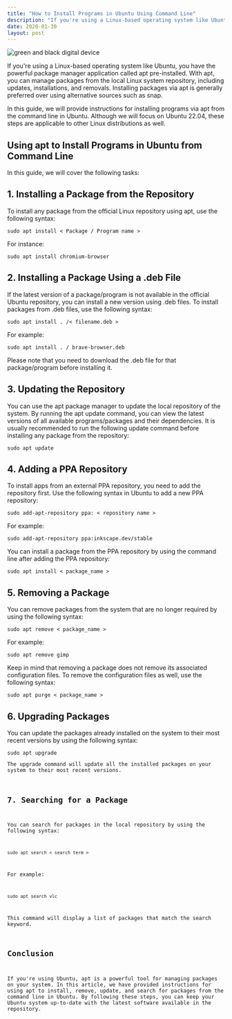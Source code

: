 ```yaml
---
title: "How to Install Programs in Ubuntu Using Command Line"
description: "If you're using a Linux-based operating system like Ubuntu, you have the powerful package manager application called apt pre-installed. With apt, you can manage packages from the local Linux system repository, including updates, installations, and removals. Installing packages via apt is generally preferred over using alternative sources such as snap."
date: 2020-01-30
layout: post
---
```


<article>
<img alt="green and black digital device" src="https://images.unsplash.com/photo-1629654291663-b91ad427698f?crop=entropy&amp;cs=tinysrgb&amp;fit=max&amp;fm=jpg&amp;ixid=Mnw0NDU0ODN8MHwxfHNlYXJjaHwxfHxIb3clMjB0byUyMEluc3RhbGwlMjBQcm9ncmFtcyUyMGluJTIwVWJ1bnR1JTIwVXNpbmclMjBDb21tYW5kJTIwTGluZXxlbnwwfDB8fHwxNjgzNjYwOTU5&amp;ixlib=rb-4.0.3&amp;q=80&amp;w=1080"/>
<p>If you're using a Linux-based operating system like Ubuntu, you have the powerful package manager application called apt pre-installed. With apt, you can manage packages from the local Linux system repository, including updates, installations, and removals. Installing packages via apt is generally preferred over using alternative sources such as snap.</p>
<p>In this guide, we will provide instructions for installing programs via apt from the command line in Ubuntu. Although we will focus on Ubuntu 22.04, these steps are applicable to other Linux distributions as well.</p>
<h2>Using apt to Install Programs in Ubuntu from Command Line</h2>
<p>In this guide, we will cover the following tasks:</p>
<h2>1. Installing a Package from the Repository</h2>
<p>To install any package from the official Linux repository using apt, use the following syntax:</p>
<pre><code>sudo apt install &lt; Package / Program name &gt;</code></pre>
<p>For instance:</p>
<pre><code>sudo apt install chromium-browser</code></pre>
<h2>2. Installing a Package Using a .deb File</h2>
<p>If the latest version of a package/program is not available in the official Ubuntu repository, you can install a new version using .deb files. To install packages from .deb files, use the following syntax:</p>
<pre><code>sudo apt install . /&lt; filename.deb &gt;</code></pre>
<p>For example:</p>
<pre><code>sudo apt install . / brave-browser.deb</code></pre>
<p>Please note that you need to download the .deb file for that package/program before installing it.</p>
<h2>3. Updating the Repository</h2>
<p>You can use the apt package manager to update the local repository of the system. By running the apt update command, you can view the latest versions of all available programs/packages and their dependencies. It is usually recommended to run the following update command before installing any package from the repository:</p>
<pre><code>sudo apt update</code></pre>
<h2>4. Adding a PPA Repository</h2>
<p>To install apps from an external PPA repository, you need to add the repository first. Use the following syntax in Ubuntu to add a new PPA repository:</p>
<pre><code>sudo add-apt-repository ppa: &lt; repository name &gt;</code></pre>
<p>For example:</p>
<pre><code>sudo add-apt-repository ppa:inkscape.dev/stable</code></pre>
<p>You can install a package from the PPA repository by using the command line after adding the PPA repository:</p>
<pre><code>sudo apt install &lt; package_name &gt;</code></pre>
<h2>5. Removing a Package</h2>
<p>You can remove packages from the system that are no longer required by using the following syntax:</p>
<pre><code>sudo apt remove &lt; package_name &gt;</code></pre>
<p>For example:</p>
<pre><code>sudo apt remove gimp</code></pre>
<p>Keep in mind that removing a package does not remove its associated configuration files. To remove the configuration files as well, use the following syntax:</p>
<pre><code>sudo apt purge &lt; package_name &gt;</code></pre>
<h2>6. Upgrading Packages</h2>
<p>You can update the packages already installed on the system to their most recent versions by using the following syntax:</p>
<pre><code>sudo apt upgrade<p>The upgrade command will update all the installed packages on your system to their most recent versions.</p>
<h2>7. Searching for a Package</h2>
<p>You can search for packages in the local repository by using the following syntax:</p>
<pre><code>sudo apt search &lt; search_term &gt;</code></pre>
<p>For example:</p>
<pre><code>sudo apt search vlc</code></pre>
<p>This command will display a list of packages that match the search keyword.</p>
<h2>Conclusion</h2>
<p>If you're using Ubuntu, apt is a powerful tool for managing packages on your system. In this article, we have provided instructions for using apt to install, remove, update, and search for packages from the command line in Ubuntu. By following these steps, you can keep your Ubuntu system up-to-date with the latest software available in the repository.</p>
</code></pre></article>